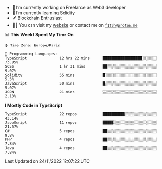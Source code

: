 - 🔭 I’m currently working on Freelance as Web3 developer
- 🌱 I’m currently learning Solidity
- 🪶 Blockchain Enthusiast
- 👨‍💻 You can visit my [website](https://f1tch.xyz) or contact me on [`f1tch@proton.me`](mailto:f1tch@proton.me)

<!--START_SECTION:waka-->
📊 **This Week I Spent My Time On** 

```text
⌚︎ Time Zone: Europe/Paris

💬 Programming Languages: 
TypeScript               12 hrs 22 mins      ██████████████████░░░░░░░   73.95% 
SCSS                     1 hr 31 mins        ██░░░░░░░░░░░░░░░░░░░░░░░   9.07% 
Solidity                 55 mins             █░░░░░░░░░░░░░░░░░░░░░░░░   5.5% 
JavaScript               50 mins             █░░░░░░░░░░░░░░░░░░░░░░░░   5.07% 
JSON                     21 mins             ░░░░░░░░░░░░░░░░░░░░░░░░░   2.13%

```

**I Mostly Code in TypeScript** 

```text
TypeScript               22 repos            ██████████░░░░░░░░░░░░░░░   43.14% 
JavaScript               11 repos            █████░░░░░░░░░░░░░░░░░░░░   21.57% 
C#                       5 repos             ██░░░░░░░░░░░░░░░░░░░░░░░   9.8% 
PHP                      4 repos             ██░░░░░░░░░░░░░░░░░░░░░░░   7.84% 
Java                     4 repos             ██░░░░░░░░░░░░░░░░░░░░░░░   7.84%

```



 Last Updated on 24/11/2022 12:07:22 UTC
<!--END_SECTION:waka-->
